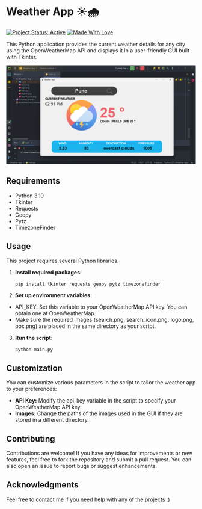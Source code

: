 # Weather App ☀️🌧️

[![Project Status: Active](https://www.repostatus.org/badges/latest/active.svg)](https://www.repostatus.org/#active)
[![Made With Love](https://img.shields.io/badge/Made%20With-Love-orange.svg)](https://github.com/kunal9960)

This Python application provides the current weather details for any city using the OpenWeatherMap API and displays it in a user-friendly GUI built with Tkinter.

![Example](https://raw.githubusercontent.com/kunal9960/weather-app/master/Weather%20app.png)


## Requirements

- Python 3.10
- Tkinter
- Requests
- Geopy
- Pytz
- TimezoneFinder


## Usage

This project requires several Python libraries.

1. **Install required packages:**

   ```
   pip install tkinter requests geopy pytz timezonefinder
   ```
   
2. **Set up environment variables:**
- API_KEY: Set this variable to your OpenWeatherMap API key. You can obtain one at OpenWeatherMap.
- Make sure the required images (search.png, search_icon.png, logo.png, box.png) are placed in the same directory as your script.

3. **Run the script:**

    ```
    python main.py
    ```


## Customization

You can customize various parameters in the script to tailor the weather app to your preferences:

- **API Key:** Modify the api_key variable in the script to specify your OpenWeatherMap API key.
- **Images:** Change the paths of the images used in the GUI if they are stored in a different directory.


## Contributing

Contributions are welcome! If you have any ideas for improvements or new features, feel free to fork the repository and submit a pull request. You can also open an issue to report bugs or suggest enhancements.


## Acknowledgments

Feel free to contact me if you need help with any of the projects :)
